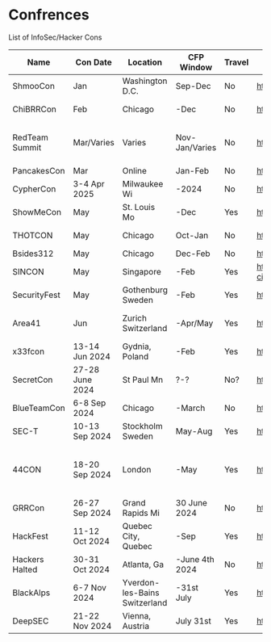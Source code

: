 # Confrences
List of InfoSec/Hacker Cons

|Name|Con Date|Location|CFP Window|Travel|Website|Contact|Note|
|---|---|---|---|---|---|---|---|
|ShmooCon|Jan|Washington D.C.|Sep-Dec|No|https://www.shmoocon.org||Last One!|
|ChiBRRCon|Feb|Chicago|-Dec|No|https://chibrrcon.com/|Rico LaFosse||
|RedTeam Summit|Mar/Varies|Varies|Nov-Jan/Varies|No|https://redteamsummit.com||Cabal, must CFP for tix|
|PancakesCon|Mar|Online|Jan-Feb|No|https://pancakescon.com/|Lesley||
|CypherCon|3-4 Apr 2025|Milwaukee Wi|-2024|No|https://cyphercon.com/|Michael Goeztman||
|ShowMeCon|May|St. Louis Mo|-Dec|Yes|https://showmecon.com|||
|THOTCON|May|Chicago|Oct-Jan|No|https://www.thotcon.org|Nick Percoco||
|Bsides312|May|Chicago|Dec-Feb|No|https://bsides312.org/|Robert/Heal||
|SINCON|May|Singapore|-Feb|Yes|https://www.infosec-city.com/|||
|SecurityFest|May|Gothenburg Sweden|-Feb|Yes|https://securityfest.com/|||
|Area41|Jun|Zurich Switzerland|-Apr/May|Yes|https://area41.io/||Short CFP window|
|x33fcon|13-14 Jun 2024|Gydnia, Poland|-Feb|Yes|https://www.x33fcon.com|||
|SecretCon|27-28 June 2024|St Paul Mn|?-?|No?|https://www.secretcon.com|||
|BlueTeamCon|6-8 Sep 2024|Chicago|-March|No|https://blueteamcon.com/|Frank||
|SEC-T|10-13 Sep 2024|Stockholm Sweden|May-Aug|Yes|https://www.sec-t.org/|||
|44CON|18-20 Sep 2024|London|-May|Yes|https://44con.com/||Shares CFP system w/ SINCON|
|GRRCon|26-27 Sep 2024|Grand Rapids Mi|30 June 2024|No|https://grrcon.com/|||
|HackFest|11-12 Oct 2024|Quebec City, Quebec|-Sep|Yes|https://hackfest.ca|Patrick Mathieu||
|Hackers Halted|30-31 Oct 2024|Atlanta, Ga|-June 4th 2024|No|https://hackerhalted.com/||Missed CFP|
|BlackAlps|6-7 Nov 2024|Yverdon-les-Bains Switzerland|-31st July|Yes|https://www.blackalps.ch|||
|DeepSEC|21-22 Nov 2024|Vienna, Austria|July 31st|Yes|https://deepsec.net|||